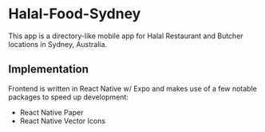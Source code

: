 # Halal-Food-Sydney

This app is a directory-like mobile app for Halal Restaurant and Butcher locations in Sydney, Australia.

## Implementation
Frontend is written in React Native w/ Expo and makes use of a few notable packages to speed up development:
- React Native Paper
- React Native Vector Icons